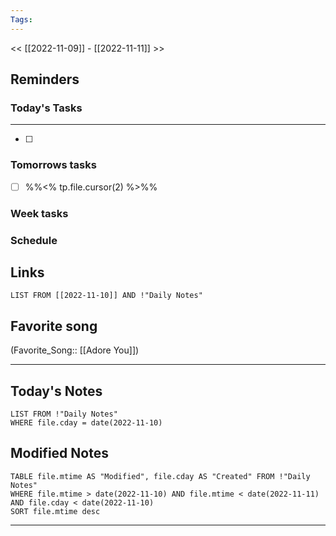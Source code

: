 ```yaml
---
Tags:
---
```

<< [[2022-11-09]] - [[2022-11-11]] >>
## Reminders
### Today's Tasks
---
- [ ] 



### Tomorrows tasks
- [ ] %%<% tp.file.cursor(2) %>%%
### Week tasks
### Schedule

## Links
```dataview
LIST FROM [[2022-11-10]] AND !"Daily Notes"
```
## Favorite song
(Favorite_Song:: [[Adore You]])
___
## Today's Notes
```dataview
LIST FROM !"Daily Notes"
WHERE file.cday = date(2022-11-10)
```
## Modified Notes
```dataview
TABLE file.mtime AS "Modified", file.cday AS "Created" FROM !"Daily Notes" 
WHERE file.mtime > date(2022-11-10) AND file.mtime < date(2022-11-11) AND file.cday < date(2022-11-10)
SORT file.mtime desc
```
___
